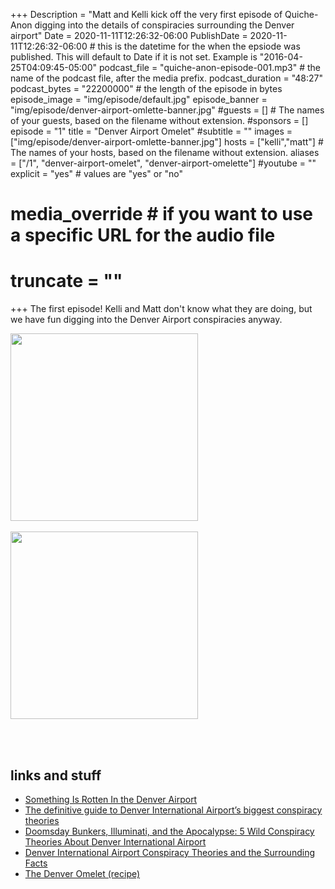 +++
Description = "Matt and Kelli kick off the very first episode of Quiche-Anon digging into the details of conspiracies surrounding the Denver airport"
Date = 2020-11-11T12:26:32-06:00
PublishDate = 2020-11-11T12:26:32-06:00 # this is the datetime for the when the epsiode was published. This will default to Date if it is not set. Example is "2016-04-25T04:09:45-05:00"
podcast_file = "quiche-anon-episode-001.mp3" # the name of the podcast file, after the media prefix.
podcast_duration = "48:27"
podcast_bytes = "22200000" # the length of the episode in bytes
episode_image = "img/episode/default.jpg"
episode_banner = "img/episode/denver-airport-omlette-banner.jpg"
#guests = [] # The names of your guests, based on the filename without extension.
#sponsors = []
episode = "1"
title = "Denver Airport Omelet"
#subtitle = ""
images = ["img/episode/denver-airport-omlette-banner.jpg"]
hosts = ["kelli","matt"] # The names of your hosts, based on the filename without extension.
aliases = ["/1", "denver-airport-omelet", "denver-airport-omelette"]
#youtube = ""
explicit = "yes" # values are "yes" or "no"
# media_override # if you want to use a specific URL for the audio file
# truncate = ""
+++
The first episode! Kelli and Matt don't know what they are doing, but we have fun digging into the Denver Airport conspiracies anyway.

<img src = "/img/random/kelli-what.gif" width = 300px>
<br /><br />
<img src = "/img/random/matt-fantastic.gif" width = 300px>

<br /><br />
## links and stuff

- [Something Is Rotten In the Denver Airport](https://stillnessinthestorm.com/2020/03/something-is-rotten-in-the-denver-airport-25-photos/)
- [The definitive guide to Denver International Airport’s biggest conspiracy theories](https://www.denverpost.com/2016/10/31/definitive-guide-to-denver-international-airport-conspiracy-theories/)
- [Doomsday Bunkers, Illuminati, and the Apocalypse: 5 Wild Conspiracy Theories About Denver International Airport](https://www.travelandleisure.com/airlines-airports/denver-airport/denver-international-airport-conspiracy-theories)
- [Denver International Airport Conspiracy Theories and the Surrounding Facts](https://www.uncovercolorado.com/conspiracy-theories-denver-international-airport/)
- [The Denver Omelet (recipe)](https://www.allrecipes.com/recipe/263567/the-denver-omelet/)

